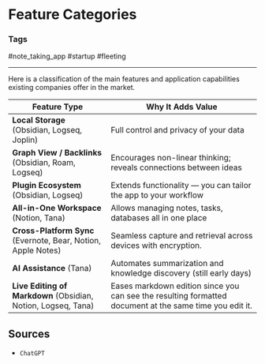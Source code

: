 # Feature Categories

### Tags

#note_taking_app #startup #fleeting 

---

Here is a classification of the main features and application capabilities existing companies offer in the market.

| Feature Type                                                  | Why It Adds Value                                                                                       |
| ------------------------------------------------------------- | ------------------------------------------------------------------------------------------------------- |
| **Local Storage** (Obsidian, Logseq, Joplin)                  | Full control and privacy of your data                                                                   |
| **Graph View / Backlinks** (Obsidian, Roam, Logseq)           | Encourages non-linear thinking; reveals connections between ideas                                       |
| **Plugin Ecosystem** (Obsidian, Logseq)                       | Extends functionality — you can tailor the app to your workflow                                         |
| **All-in-One Workspace** (Notion, Tana)                       | Allows managing notes, tasks, databases all in one place                                                |
| **Cross-Platform Sync** (Evernote, Bear, Notion, Apple Notes) | Seamless capture and retrieval across devices with encryption.                                          |
| **AI Assistance** (Tana)                                      | Automates summarization and knowledge discovery (still early days)                                      |
| **Live Editing of Markdown** (Obsidian, Notion, Logseq, Tana) | Eases markdown edition since you can see the resulting formatted document at the same time you edit it. |

## Sources
- `ChatGPT`